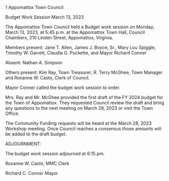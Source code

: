 1  Appomattox Town Council

Budget Work Session
March 13, 2023

The Appomattox Town Council held a Budget work session on Monday, March 13, 2023, at 5:45
p.m. at the Appomattox Town Hall, Council Chambers, 210 Linden Street, Appomattox,
Virginia.

Members present: Jane T. Allen, James J. Boyce, Sr., Mary Lou Spiggle, Timothy W. Garrett,
Claudia G. Puckette, and Mayor Richard Conner

Absent:  Nathan A. Simpson

Others present: Kim Ray, Town Treasurer; R. Terry McGhee, Town Manager and Roxanne W.
Casto, Clerk of Council.

Mayor Conner called the budget work session to order.

Mrs. Ray and Mr. McGhee provided the first draft of the FY 2024 budget for the Town of
Appomattox.  They requested Council review the draft and bring any questions to the next
meeting on March 28, 2023 or visit the Town Office.

The Community Funding requests will be heard at the March 28, 2023 Workshop meeting.  Once
Council reaches a consensus those amounts will be added to the draft budget.

ADJOURNMENT:

The budget work session adjourned at 6:15 pm.

Roxanne W. Casto, MMC
Clerk

Richard C. Conner
Mayor

